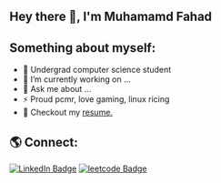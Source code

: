 ## Hey there 👋, I'm Muhamamd Fahad

## Something about myself:

- 🌱 Undergrad computer science student
- 🔭 I’m currently working on ...
- 💬 Ask me about ...
- ⚡ Proud pcmr, love gaming, linux ricing
- 📕 Checkout my [resume.](https://drive.google.com/file/d/1LOwI7QgP22GFX2Y8Wo-QSL5wr1HejEvv/view?usp=drive_link)

## 🌎 Connect:
<p> <a href="https://www.linkedin.com/in/muhammadfahad960/"><img src="https://img.shields.io/badge/-@wahaj-0077B5?style=flat-square&amp;labelColor=0077B5&amp;logo=LinkedIn&amp;link=https://www.linkedin.com/in/muhammadfahad960/" alt="LinkedIn Badge"></a> <a href="https://leetcode.com/user6969WN/"><img src="https://img.shields.io/badge/-@mfahad960-critical?style=flat-square&amp;labelColor=0077B5&amp;logo=leetcode&amp;link=[https://leetcode.com/user6969WN/](https://leetcode.com/u/mfahad960/)" alt="leetcode Badge"></a></p>
